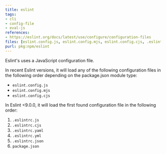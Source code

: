 ```yaml
---
title: eslint
tags:
- cli
- config-file
- eval-js
references:
- https://eslint.org/docs/latest/use/configure/configuration-files
files: [eslint.config.js, eslint.config.mjs, eslint.config.cjs, .eslintrc.js, .eslintrc.cjs]
purl: pkg:npm/eslint
---
```


Eslint's uses a JavaScript configuration file. 

In recent Eslint versions, it will load any of the following configuration files in the following order depending on the package.json module type:
- `eslint.config.js`
- `eslint.config.mjs`
- `eslint.config.cjs`


In Eslint <9.0.0, it will load the first found configuration file in the following order: 
1. `.eslintrc.js`
2. `.eslintrc.cjs`
3. `.eslintrc.yaml`
4. `.eslintrc.yml`
5. `.eslintrc.json`
6. `package.json`

